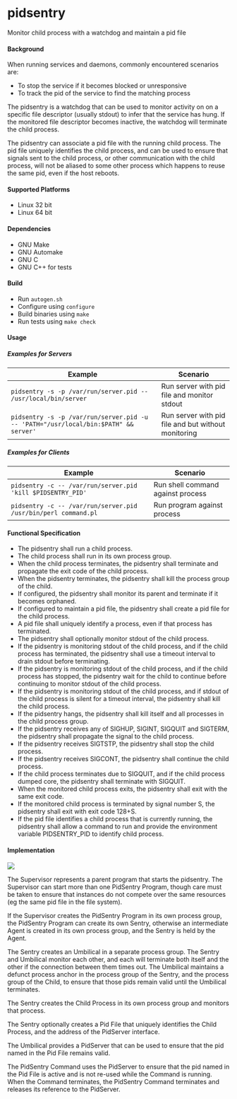pidsentry
=========

Monitor child process with a watchdog and maintain a pid file

#### Background

When running services and daemons, commonly encountered scenarios are:
* To stop the service if it becomes blocked or unresponsive
* To track the pid of the service to find the matching process

The pidsentry is a watchdog that can be used to monitor activity on
on a specific file descriptor (usually stdout) to infer that the service has hung.
If the monitored file descriptor becomes inactive, the watchdog will terminate
the child process.

The pidsentry can associate a pid file with the running child process. The
pid file uniquely identifies the child process, and can be used to ensure
that signals sent to the child process, or other communication with the child
process, will not be aliased to some other process which happens to reuse the same
pid, even if the host reboots.

#### Supported Platforms

* Linux 32 bit
* Linux 64 bit

#### Dependencies

* GNU Make
* GNU Automake
* GNU C
* GNU C++ for tests

#### Build

* Run `autogen.sh`
* Configure using `configure`
* Build binaries using `make`
* Run tests using `make check`

#### Usage

##### Examples for Servers

| Example | Scenario |
| ------- |----------|
| ```pidsentry -s -p /var/run/server.pid -- /usr/local/bin/server``` | Run server with pid file and monitor stdout |
| ```pidsentry -s -p /var/run/server.pid -u -- 'PATH="/usr/local/bin:$PATH" && server'``` | Run server with pid file and but without monitoring |

##### Examples for Clients

| Example | Scenario |
| ------- |----------|
| ```pidsentry -c -- /var/run/server.pid 'kill $PIDSENTRY_PID'``` | Run shell command against process |
| ```pidsentry -c -- /var/run/server.pid /usr/bin/perl command.pl``` | Run program against process |

#### Functional Specification

* The pidsentry shall run a child process.
* The child process shall run in its own process group.
* When the child process terminates, the pidsentry shall terminate and propagate the exit code of the child process.
* When the pidsentry terminates, the pidsentry shall kill the process group of the child.
* If configured, the pidsentry shall monitor its parent and terminate if it becomes orphaned.
* If configured to maintain a pid file, the pidsentry shall create a pid file for the child process.
* A pid file shall uniquely identify a process, even if that process has terminated.
* The pidsentry shall optionally monitor stdout of the child process.
* If the pidsentry is monitoring stdout of the child process, and if the child process has terminated, the pidsentry shall use a timeout interval to drain stdout before terminating.
* If the pidsentry is monitoring stdout of the child process, and if the child process has stopped, the pidsentry wait for the child to continue before continuing to monitor stdout of the child process.
* If the pidsentry is monitoring stdout of the child process, and if stdout of the child process is silent for a timeout interval, the pidsentry shall kill the child process.
* If the pidsentry hangs, the pidsentry shall kill itself and all processes in the child process group.
* If the pidsentry receives any of SIGHUP, SIGINT, SIGQUIT and SIGTERM, the pidsentry shall propagate the signal to the child process.
* If the pidsentry receives SIGTSTP, the pidsentry shall stop the child process.
* If the pidsentry receives SIGCONT, the pidsentry shall continue the child process.
* If the child process terminates due to SIGQUIT, and if the child process dumped core, the pidsentry shall terminate with SIGQUIT.
* When the monitored child process exits, the pidsentry shall exit with the same exit code.
* If the monitored child process is terminated by signal number S, the pidsentry shall exit with exit code 128+S.
* If the pid file identifies a child process that is currently running, the pidsentry shall allow a command to run and provide the environment variable PIDSENTRY_PID to identify child process.

#### Implementation

![](https://github.com/earlchew/pidsentry/blob/master/pidsentry.png)

The Supervisor represents a parent program that starts the pidsentry. The Supervisor can start more than one PidSentry
Program, though care must be taken to ensure that instances do not compete over the same resources (eg the same pid file
in the file system).

If the Supervisor creates the PidSentry Program in its own process group, the PidSentry Program can create its own Sentry,
otherwise an intermediate Agent is created in its own process group, and the Sentry is held by the Agent.

The Sentry creates an Umbilical in a separate process group. The Sentry and Umbilical monitor each other, and each
will terminate both itself and the other if the connection between them times out. The Umbilical maintains
a defunct process anchor in the process group of the Sentry, and the process group of the Child, to ensure that
those pids remain valid until the Umbilical terminates.

The Sentry creates the Child Process in its own process group and monitors that process.

The Sentry optionally creates a Pid File that uniquely identifies the Child Process, and the address of the
PidServer interface.

The Umbilical provides a PidServer that can be used to ensure that the pid named in the Pid File remains valid.

The PidSentry Command uses the PidServer to ensure that the pid named in the Pid File is active and is not re-used
while the Command is running. When the Command terminates, the PidSentry Command terminates and releases its
reference to the PidServer.
